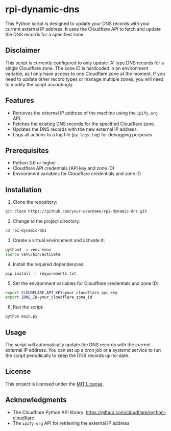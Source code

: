 # rpi-dynamic-dns

This Python script is designed to update your DNS records with your current external IP address. It uses the Cloudflare API to fetch and update the DNS records for a specified zone.

## Disclaimer

This script is currently configured to only update 'A' type DNS records for a single Cloudflare zone. The zone ID is hardcoded in an environment variable, as I only have access to one Cloudflare zone at the moment. If you need to update other record types or manage multiple zones, you will need to modify the script accordingly.

## Features

- Retrieves the external IP address of the machine using the `ipify.org` API.
- Fetches the existing DNS records for the specified Cloudflare zone.
- Updates the DNS records with the new external IP address.
- Logs all actions to a log file (`py_logs.log`) for debugging purposes.

## Prerequisites

- Python 3.6 or higher
- Cloudflare API credentials (API key and zone ID)
- Environment variables for Cloudflare credentials and zone ID

## Installation

1. Clone the repository:
```sh
git clone https://github.com/your-username/rpi-dynamic-dns.git
```
2. Change to the project directory:
```sh
cd rpi-dynamic-dns
```
3. Create a virtual environment and activate it:
```sh
python3 -m venv venv
source venv/bin/activate
```
4. Install the required dependencies:
```sh
pip install -r requirements.txt
```
5. Set the environment variables for Cloudflare credentials and zone ID:
```sh
export CLOUDFLARE_API_KEY=your_cloudflare_api_key
export ZONE_ID=your_cloudflare_zone_id
```
6. Run the script:
```sh
python main.py
```

## Usage

The script will automatically update the DNS records with the current external IP address. You can set up a cron job or a systemd service to run the script periodically to keep the DNS records up-to-date.

## License

This project is licensed under the [MIT License](LICENSE).

## Acknowledgments

- The Cloudflare Python API library: https://github.com/cloudflare/python-cloudflare
- The `ipify.org` API for retrieving the external IP address

